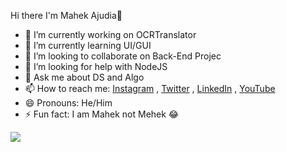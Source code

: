 Hi there I'm Mahek Ajudia👋

- 🔭 I’m currently working on OCRTranslator
- 🌱 I’m currently learning UI/GUI
- 👯 I’m looking to collaborate on Back-End Projec
- 🤔 I’m looking for help with NodeJS
- 💬 Ask me about DS and Algo
- 📫 How to reach me: [Instagram](instagram.com/mahekajudia) , [Twitter](twitter.com/MahekAjudia) , [LinkedIn](https://www.linkedin.com/in/mahek-ajudia-361185197/) , [YouTube](https://www.youtube.com/c/MahekAjudia)
- 😄 Pronouns: He/Him
- ⚡ Fun fact: I am Mahek not Mehek 😂
<img src="https://github-readme-stats.vercel.app/api?username=mahekajudia&&show_icons=true&title_color=ffffff&icon_color=bb2acf&text_color=daf7dc&bg_color=151515">

